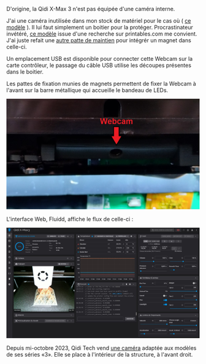 D'origine, la Qidi X-Max 3 n'est pas équipée d'une caméra interne.

J'ai une caméra inutilisée dans mon stock de matériel pour le cas où ( [ce modèle](https://www.amazon.fr/gp/product/B07WHQYM2W) ).
Il lui faut simplement un boitier pour la protéger.
Procrastinateur invétéré, [ce modèle](https://www.printables.com/fr/model/176428-voron-camera-hbv-5640wa) issue d'une recherche sur printables.com me convient.
J'ai juste refait une [autre patte de maintien](../Images/patte_camera.stl) pour intégrér un magnet dans celle-ci.

Un emplacement USB est disponible pour connecter cette Webcam sur la carte contrôleur, le passage du
câble USB utilise les découpes présentes dans le boitier.

Les pattes de fixation munies de magnets permettent de fixer la Webcam à l'avant sur la barre métallique
qui accueille le bandeau de LEDs.

![Webcam](../Images/my_webcam.jpg)

L'interface Web, Fluidd, affiche le flux de celle-ci :

![Fluidd](../Images/fluidd-webcam.jpg)

Depuis mi-octobre 2023, Qidi Tech vend [une caméra](https://qidi3d.com/collections/x-max-3-accessories/products/x-max-3-x-plus-3-x-smart-3-camera)
adaptée aux modèles de ses séries «3». Elle se place à l'intérieur de la structure, à l'avant droit.
